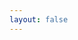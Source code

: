 ```yaml
---
layout: false
---
```


<script setup>
import { ApiReference } from '@scalar/api-reference'
import '@scalar/api-reference/style.css'
import openapiYamlDocs from "@blockchain-voting-system/docs-openapi/openapi.yaml?raw";
import { env } from "../src/env.ts"

const capitalize = (val) => String(val).charAt(0).toUpperCase() + String(val).slice(1)

const configuration = {
  content: openapiYamlDocs,
  spec: {
    servers: [
      {
        url: env.VITE_BACKEND_URL,
        description: capitalize(env.VITE_NODE_ENV)
      },
    ]
  },
}
</script>

<ApiReference 
  :configuration="configuration"
/>

